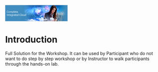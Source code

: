 <img class="float-right" src="images/j2c-logo.png" width="200">


# Introduction

Full Solution for the Workshop. It can be used by Participant who do not want to do step by step workshop or by Instructor to walk participants through the hands-on lab.


